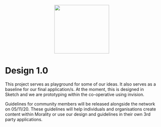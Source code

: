 <p align="center">
  <img width="180" height="160" src="https://giphy.com/embed/fSALwvtxHg2KKBp4tx">
</p>

# Design 1.0 

This project serves as playground for some of our ideas. It also serves as a baseline for our final application/s. At the moment, this is designed in Sketch and we are prototyping within the co-operative using invision. 

Guidelines for community members will be released alongside the network on 05/11/20. These guidelines will help individuals and organisations create content within Morality or use our design and guidelines in their own 3rd party applications.
